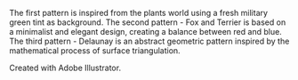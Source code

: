 The first pattern is inspired from the plants world using a fresh military green tint as background. The second pattern - Fox and Terrier is based on a minimalist and elegant design, creating a balance between red and blue. The third pattern - Delaunay is an abstract geometric pattern inspired by the mathematical process of surface triangulation. 

Created with Adobe Illustrator.
